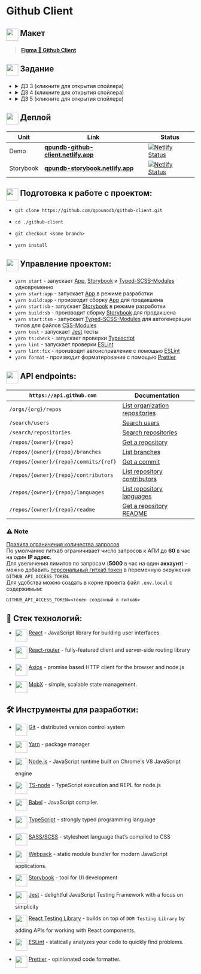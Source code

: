 # Github Client

## <img src="https://cdn.svgporn.com/logos/figma.svg" height="32" align="top"> Макет

> [**Figma 🔸 Github Client**][figma]

[figma]: https://www.figma.com/file/xS1HZPihGT3NpSigyxSAm8/%D0%9F%D1%80%D0%BE%D0%B5%D0%BA%D1%82%D1%8B?node-id=0%3A1

## <img src="https://lms.metaclass.kts.studio/static/public/favicon/favicon-32x32.png" height="32" align="top"> Задание

- <details><summary> ДЗ 3 (кликните для открытия спойлера) </summary><br>

  > - [x] **Сетап проекта**. Необходимо создать проект с помощью create-react-app, подключить линтер и алиасы. Подробнее можно прочесть здесь. При реализации необходимо соблюдать структуру проекта, про это мы рассказывали во втором модуле.
  > - [x] **Страницу списка сущностей вашего проекта** (Github client - репозитории, crypto - монеты и тд). Получение данных для отображения сущностей должно осуществляться с помощью запроса к API, который указан в таблице(кроме тех случаев, когда выбрана тема отличная от тем из таблицы).
  > - [x] **Страницу отображения одной сущности**. Получение данных об одном проекте должно также осуществляться с помощью запроса к API(запрещается использование данных из списка для отображения сущности на отдельной странице).
  > - [x] **Роутинг**. В вашем приложении должен быть реализована маршрутизация, при перезагрузке страницы должно отображаться то же состояние, что и до.
  > - [x] **Стили**, написанные на css-modules с использованием scss.
  >
  > Запросы к API должны осуществляться с помощью библиотеки axios.
  >
  > #### Чек-лист требований
  >
  > - [x] Реализован сетап проекта с подключенным линтером, алиасами.
  > - [x] В проекте соблюдена структура, о которой рассказывали во втором модуле.
  > - [x] Реализована страница списка сущностей с получением данных из API
  > - [x] Добавлена страница одной сущности с получением данных из API
  > - [x] Подключен роутинг
  > - [x] Стили переписаны на css-modules с использованием scss, переменные и миксины вынесены в отдельный файл
  > - [x] Дополнительно: реализована пагинация

   </details>

- <details><summary> ДЗ 4 (кликните для открытия спойлера) </summary><br>

  > - [x] **Логику на Mobx**. Необходимо переписать логику загрузки/хранения/использования данных на Mobx.
  > - [x] **Mobx-сторы**. Реализовать разделение логики на Mobx-сторы.
  > - [x] **Поиск**. Добавить нахождение списка сущностей по введенной строке (см. документацию в API).
  > - [x] **Пагинацию**. Реализовать пагинацию сущностей (или бесконечный скрол).
  > - [x] **Query-параметры**. Сохранять введенное значение в поиске и параметры пагинации в query-параметрах. В итоге при перезагрузке страницы списка должны отображаться те же данные, что были до.
  >
  > #### Чек-лист требований
  >
  > - [x] Вся логика работы с данными переписана с помощью Mobx.
  > - [x] Корректно разделены сторы и выбрана "локальность" каждого из них.
  > - [x] Реализован поиск.
  > - [x] Добавлена пагинация.
  > - [x] В query-параметрах сохраняется состояние пагинации и поиска.
  > - [x] Дополнительно - использование сортировок из Github API

   </details>

- <details><summary> ДЗ 5 (кликните для открытия спойлера) </summary><br>

  > - [x] Заменить текущую сборку, которую предоставляет create-react-app, на собственную.
  >
  > #### Чек-лист требований
  >
  > - [x] Все файлы собираются с помощью Webpack
  > - [x] Все `.ts` `.js` `.tsx` `.jsx` файлы транспилируются с помощью Babel
  > - [x] Настройки Webpack, Babel прописаны в конфигах
  > - [x] Настроена сборка стилей: поддерживается sass-синтаксис, css-modules; для dev-сборки используется style-loader, для prod - MiniCssExtractPlugin
  > - [x] Подключен Hot Module Replacement
  > - [x] Реализована работа с файлами (добавлены ассеты)
  > - [x] Подключен TypeScript
  > - [x] На проекте используются alias-ы и babel-плагины для нового синтаксиса

   </details>

## <img src="https://cdn.svgporn.com/logos/netlify.svg" height="32" align="top"> Деплой

| Unit      | Link                                           | Status                                             |
| --------- | ---------------------------------------------- | -------------------------------------------------- |
| Demo      | [**qpundb-github-client.netlify.app**][deploy] | [![Netlify Status][deploys-status]][deploys]       |
| Storybook | [**qpundb-storybook.netlify.app**][deploy-sb]  | [![Netlify Status][deploys-sb-status]][deploys-sb] |

[deploy]: https://qpundb-github-client.netlify.app
[deploys]: https://app.netlify.com/sites/qpundb-github-client/deploys
[deploys-status]: https://api.netlify.com/api/v1/badges/11bc2bb0-1566-4f67-9f4b-39ad1240e236/deploy-status
[deploy-sb]: https://qpundb-storybook.netlify.app
[deploys-sb]: https://app.netlify.com/sites/qpundb-storybook/deploys
[deploys-sb-status]: https://api.netlify.com/api/v1/badges/abd53848-3682-4eea-917e-a6bea61371a5/deploy-status

## <img src="https://cdn.svgporn.com/logos/git-icon.svg" height="32" align="top"> Подготовка к работе с проектом:

- ```shell
  git clone https://github.com/qpounodb/github-client.git
  ```

- ```shell
  cd ./github-client
  ```

- ```shell
  git checkout <some branch>
  ```

- ```shell
  yarn install
  ```

## <img src="https://cdn.svgporn.com/logos/yarn.svg" height="32" align="top"> Управление проектом:

[app]: .

- `yarn start` - запускает [App][app], [Storybook][storybook] и [Typed-SCSS-Modules][tsm] одновременно
- `yarn start:app` - запускает [App][app] в режиме разработки
- `yarn build:app` - производит сборку [App][app] для продакшена
- `yarn start:sb` - запускает [Storybook][storybook] в режиме разработки
- `yarn build:sb` - производит сборку [Storybook][storybook] для продакшена
- `yarn start:tsm` - запускает [Typed-SCSS-Modules][tsm] для автогенерации типов для файлов [CSS-Modules][cssm]
- `yarn test` - запускает [Jest](https://jestjs.io) тесты
- `yarn ts:check` - запускает проверки [Typescript][ts]
- `yarn lint` - запускает проверки [ESLint][eslint]
- `yarn lint:fix` - производит автоисправление с помощью [ESLint][eslint]
- `yarn format` - производит форматирование с помощью [Prettier][prettier]

## <img src="https://docs.github.com/assets/cb-803/images/site/favicon.svg" height="32" align="top"> API endpoints:

| `https://api.github.com`              | Documentation                                |
| ------------------------------------- | -------------------------------------------- |
| `/orgs/{org}/repos`                   | [List organization repositories][list]       |
| `/search/users`                       | [Search users][search-u]                     |
| `/search/repositories`                | [Search repositories][search-r]              |
| `/repos/{owner}/{repo}`               | [Get a repository][repo]                     |
| `/repos/{owner}/{repo}/branches`      | [List branches][branches]                    |
| `/repos/{owner}/{repo}/commits/{ref}` | [Get a commit][commit]                       |
| `/repos/{owner}/{repo}/contributors`  | [List repository contributors][contributors] |
| `/repos/{owner}/{repo}/languages`     | [List repository languages][languages]       |
| `/repos/{owner}/{repo}/readme`        | [Get a repository README][readme]            |

[list]: https://docs.github.com/en/rest/repos/repos#list-organization-repositories
[search-u]: https://docs.github.com/en/rest/search#search-users
[search-r]: https://docs.github.com/en/rest/search#search-repositories
[repo]: https://docs.github.com/en/rest/repos/repos#get-a-repository
[branches]: https://docs.github.com/en/rest/branches/branches#list-branches
[commit]: https://docs.github.com/en/rest/commits/commits#get-a-commit
[contributors]: https://docs.github.com/en/rest/repos/repos#list-repository-contributors
[languages]: https://docs.github.com/en/rest/repos/repos#list-repository-languages
[readme]: https://docs.github.com/en/rest/repos/contents#get-a-repository-readme

### :warning: Note

[Правила ограничения количества запросов][rate] <br>
По умолчанию гитхаб ограничивает число запросов к АПИ до **60** в час на один **IP адрес**. <br>
Для увеличения лимитов по запросам (**5000** в час на один **аккаунт**) - можно добавить [персональный гитхаб токен][token] в переменную окружения `GITHUB_API_ACCESS_TOKEN`. <br>
Для удобства можно создать в корне проекта файл `.env.local` с содержимым:

```
GITHUB_API_ACCESS_TOKEN=<токен созданный в гитхаб>
```

[rate]: https://docs.github.com/en/rest/overview/resources-in-the-rest-api#rate-limiting
[token]: https://github.com/settings/tokens

## 🧱 Стек технологий:

[react]: https://reactjs.org
[router]: https://reactrouter.com
[axios]: https://axios-http.com
[mobx]: https://mobx.js.org

- <img src="https://cdn.svgporn.com/logos/react.svg" height="32" align="top"> [React][react] - JavaScript library for building user interfaces

- <img src="https://cdn.svgporn.com/logos/react-router.svg" height="32" align="top"> [React-router][router] - fully-featured client and server-side routing library

- <img src="https://axios-http.com/assets/favicon.ico" height="32" align="top"> [Axios][axios] - promise based HTTP client for the browser and node.js

- <img src="https://cdn.svgporn.com/logos/mobx.svg" height="32" align="top"> [MobX][mobx] - simple, scalable state management.

## 🛠️ Инструменты для разработки:

[git]: https://git-scm.com/
[yarn]: https://yarnpkg.com
[node]: https://nodejs.org
[ts-node]: https://typestrong.org/ts-node
[babel]: https://babeljs.io
[ts]: https://www.typescriptlang.org
[sass]: https://sass-lang.com
[webpack]: https://webpack.js.org
[storybook]: https://storybook.js.org
[jest]: https://jestjs.io
[test-lib]: https://testing-library.com
[eslint]: https://eslint.org
[prettier]: https://prettier.io
[tsm]: https://github.com/skovy/typed-scss-modules
[cssm]: https://github.com/css-modules/css-modules

- <img src="https://cdn.svgporn.com/logos/git-icon.svg" height="32" align="top"> [Git][git] - distributed version control system

- <img src="https://cdn.svgporn.com/logos/yarn.svg" height="32" align="top"> [Yarn][yarn] - package manager

- <img src="https://nodejs.org/static/images/favicons/favicon-32x32.png" height="32" align="top"> [Node.js][node] - JavaScript runtime built on Chrome's V8 JavaScript engine

- <img src="https://typestrong.org/ts-node/img/favicon/favicon-32x32.png" height="32" align="top"> [TS-node][ts-node] - TypeScript execution and REPL for node.js

- <img src="https://babeljs.io/img/favicon.png" height="32" align="top"> [Babel][babel] - JavaScript compiler.

- <img src="https://www.typescriptlang.org/favicon-32x32.png" height="32" align="top"> [TypeScript][ts] - strongly typed programming language

- <img src="https://cdn.svgporn.com/logos/sass.svg" height="32" align="top"> [SASS/SCSS][sass] - stylesheet language that’s compiled to CSS

- <img src="https://cdn.svgporn.com/logos/webpack.svg" height="32" align="top"> [Webpack][webpack] - static module bundler for modern JavaScript applications.

- <img src="https://cdn.svgporn.com/logos/storybook-icon.svg" height="32" align="top"> [Storybook][storybook] - tool for UI development

- <img src="https://cdn.svgporn.com/logos/jest.svg" height="32" align="top"> [Jest][jest] - delightful JavaScript Testing Framework with a focus on simplicity

- <img src="https://testing-library.com/img/octopus-32x32.png" height="32" align="top"> [React Testing Library][test-lib] - builds on top of `DOM Testing Library` by adding APIs for working with React components.

- <img src="https://eslint.org/icon.svg" height="32" align="top"> [ESLint][eslint] - statically analyzes your code to quickly find problems.

- <img src="https://prettier.io/icon.png" height="32" align="top"> [Prettier][prettier] - opinionated code formatter.
